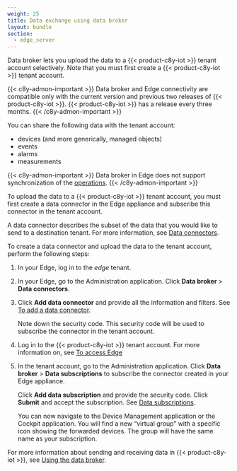 ```yaml
---
weight: 25
title: Data exchange using data broker
layout: bundle
section:
  - edge_server
---
```


Data broker lets you upload the data to a {{< product-c8y-iot >}} tenant account selectively. Note that you must first create a {{< product-c8y-iot >}} tenant account.

{{< c8y-admon-important >}}
Data broker and Edge connectivity are compatible only with the current version and previous two releases of {{< product-c8y-iot >}}.
{{< product-c8y-iot >}} has a release every three months.
{{< /c8y-admon-important >}}

You can share the following data with the tenant account:

* devices (and more generically, managed objects)
* events
* alarms
* measurements

{{< c8y-admon-important >}}
Data broker in Edge does not support synchronization of the [operations](/concepts/domain-model/#operations).
{{< /c8y-admon-important >}}

To upload the data to a {{< product-c8y-iot >}} tenant account, you must first create a data connector in the Edge appliance and subscribe this connector in the tenant account.

A data connector describes the subset of the data that you would like to send to a destination tenant. For more information, see [Data connectors](/data-broker/data-broker-application/#data-connectors).

To create a data connector and upload the data to the tenant account, perform the following steps:

1. In your Edge, log in to the *edge* tenant.

2. In your Edge, go to the Administration application. Click **Data broker** > **Data connectors**.

3. Click **Add data connector** and provide all the information and filters. See [To add a data connector](/data-broker/data-broker-application/#to-add-a-data-connector).

   Note down the security code. This security code will be used to subscribe the connector in the tenant account.

4. Log in to the {{< product-c8y-iot >}} tenant account. For more information on, see [To access Edge](/edge-kubernetes/k8-installing-edge-on-k8/#to-access-cumulocity-iot-edge)

5. In the tenant account, go to the Administration application. Click **Data broker** > **Data subscriptions** to subscribe the connector created in your Edge appliance.

   Click **Add data subscription** and provide the security code. Click **Submit** and accept the subscription. See [Data subscriptions](/data-broker/data-broker-application/#data-subscriptions).

   You can now navigate to the Device Management application or the Cockpit application. You will find a new “virtual group” with a specific icon showing the forwarded devices. The group will have the same name as your subscription.

For more information about sending and receiving data in {{< product-c8y-iot >}}, see [Using the data broker](/data-broker/data-broker-application/#using-data-broker).
